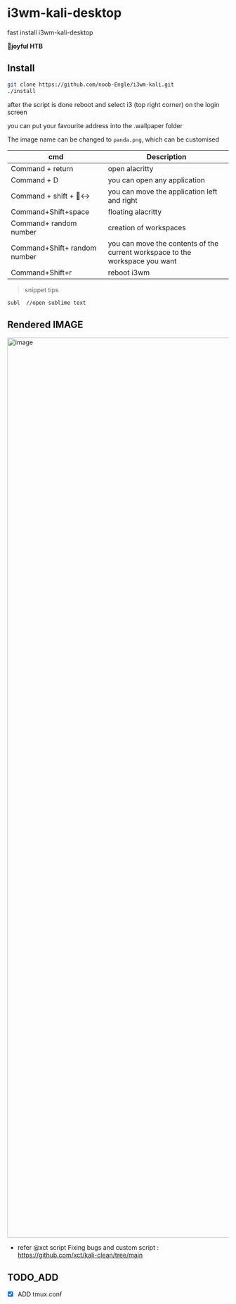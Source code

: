 # i3wm-kali-desktop

fast install i3wm-kali-desktop 

**🤭joyful HTB**


## Install
```bash
git clone https://github.com/noob-Engle/i3wm-kali.git
./install
```
after the script is done reboot and select i3 (top right corner) on the login screen

you can put your favourite address into the .wallpaper folder

The image name can be changed to `panda.png`, which can be customised



| cmd                     | Description            |
| ----------------------- | ---------------------- |
| Command + return        | open alacritty                 |
| Command + D             | you can open any application              |
| Command + shift + 🙂‍↔ | you can move the application left and right              |
| Command+Shift+space     | floating   alacritty                 |
| Command+ random number            | creation of workspaces                 |
| Command+Shift+ random number      | you can move the contents of the current workspace to the workspace you want |
| Command+Shift+r         | reboot i3wm                 |

>snippet tips

```bash
subl  //open sublime text
```


## Rendered IMAGE

<img width="2045" alt="image" src="https://github.com/user-attachments/assets/4db5fa2c-7dca-499c-9c18-eddb914d243f">



- refer @xct script Fixing bugs and custom script : https://github.com/xct/kali-clean/tree/main

## TODO_ADD
- [x] ADD tmux.conf  
